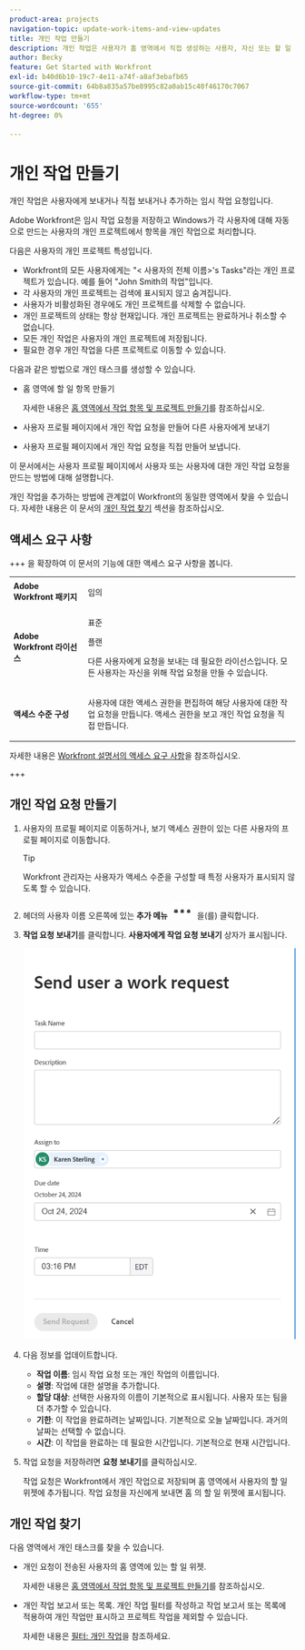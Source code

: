 ```yaml
---
product-area: projects
navigation-topic: update-work-items-and-view-updates
title: 개인 작업 만들기
description: 개인 작업은 사용자가 홈 영역에서 직접 생성하는 사용자, 자신 또는 할 일 항목에 보내는 임시 작업 요청입니다. Workfront은 임시 작업 요청을 저장하고 항목을 개인 작업으로 수행합니다.
author: Becky
feature: Get Started with Workfront
exl-id: b40d6b10-19c7-4e11-a74f-a8af3ebafb65
source-git-commit: 64b8a835a57be8995c82a0ab15c40f46170c7067
workflow-type: tm+mt
source-wordcount: '655'
ht-degree: 0%

---
```


# 개인 작업 만들기

<!--Audited: 10/2024-->

개인 작업은 사용자에게 보내거나 직접 보내거나 추가하는 임시 작업 요청입니다.

Adobe Workfront은 임시 작업 요청을 저장하고 Windows가 각 사용자에 대해 자동으로 만드는 사용자의 개인 프로젝트에서 항목을 개인 작업으로 처리합니다.

다음은 사용자의 개인 프로젝트 특성입니다.

* Workfront의 모든 사용자에게는 &quot;&lt; 사용자의 전체 이름>&#39;s Tasks&quot;라는 개인 프로젝트가 있습니다. 예를 들어 &quot;John Smith의 작업&quot;입니다.
* 각 사용자의 개인 프로젝트는 검색에 표시되지 않고 숨겨집니다.
* 사용자가 비활성화된 경우에도 개인 프로젝트를 삭제할 수 없습니다.
* 개인 프로젝트의 상태는 항상 현재입니다. 개인 프로젝트는 완료하거나 취소할 수 없습니다.
* 모든 개인 작업은 사용자의 개인 프로젝트에 저장됩니다.
* 필요한 경우 개인 작업을 다른 프로젝트로 이동할 수 있습니다.

다음과 같은 방법으로 개인 태스크를 생성할 수 있습니다.

* 홈 영역에 할 일 항목 만들기

  자세한 내용은 [홈 영역에서 작업 항목 및 프로젝트 만들기](/help/quicksilver/workfront-basics/using-home/using-the-home-area/create-work-items-in-home.md)를 참조하십시오.

* 사용자 프로필 페이지에서 개인 작업 요청을 만들어 다른 사용자에게 보내기
* 사용자 프로필 페이지에서 개인 작업 요청을 직접 만들어 보냅니다.

이 문서에서는 사용자 프로필 페이지에서 사용자 또는 사용자에 대한 개인 작업 요청을 만드는 방법에 대해 설명합니다.

개인 작업을 추가하는 방법에 관계없이 Workfront의 동일한 영역에서 찾을 수 있습니다. 자세한 내용은 이 문서의 [개인 작업 찾기](#locate-personal-tasks) 섹션을 참조하십시오.

## 액세스 요구 사항

+++ 을 확장하여 이 문서의 기능에 대한 액세스 요구 사항을 봅니다.

<table style="table-layout:auto"> 
 <col> 
 </col> 
 <col> 
 </col> 
 <tbody> 
  <tr> 
   <td role="rowheader"><strong>Adobe Workfront 패키지</strong></td> 
   <td> <p>임의</p> </td> 
  </tr> 
  <tr> 
   <td role="rowheader"><strong>Adobe Workfront 라이선스</strong></td> 
   <td> 
   <p>표준<p>
   <p>플랜</p>
   <p>다른 사용자에게 요청을 보내는 데 필요한 라이선스입니다. 모든 사용자는 자신을 위해 작업 요청을 만들 수 있습니다.</p> 
    </td> 
  </tr> 
  <tr> 
   <td role="rowheader"><strong>액세스 수준 구성</strong></td> 
   <td> <p>사용자에 대한 액세스 권한을 편집하여 해당 사용자에 대한 작업 요청을 만듭니다. 액세스 권한을 보고 개인 작업 요청을 직접 만듭니다. </p>
   </td> 
  </tr>

</tbody> 
</table>

자세한 내용은 [Workfront 설명서의 액세스 요구 사항](/help/quicksilver/administration-and-setup/add-users/access-levels-and-object-permissions/access-level-requirements-in-documentation.md)을 참조하십시오.

+++

<!--Old:
<table style="table-layout:auto"> 
 <col> 
 </col> 
 <col> 
 </col> 
 <tbody> 
  <tr> 
   <td role="rowheader"><strong>Adobe Workfront plan</strong></td> 
   <td> <p>Any</p> </td> 
  </tr> 
  <tr> 
   <td role="rowheader"><strong>Adobe Workfront license*</strong></td> 
   <td> 
   <p>New: Standard to send requests to other users. All users can create a work request for themselves.</p> 
   <p>Current: Plan to send requests to other users. All users can create a work request for themselves.</p>
    </td> 
  </tr> 
  <tr> 
   <td role="rowheader"><strong>Access level configurations</strong></td> 
   <td> <p>Edit access to Users to create a work request for them. View access to create a personal work request for yourself. </p>
   </td> 
  </tr> 
 
 </tbody> 
</table>-->


## 개인 작업 요청 만들기

1. 사용자의 프로필 페이지로 이동하거나, 보기 액세스 권한이 있는 다른 사용자의 프로필 페이지로 이동합니다.

   >[!TIP]
   >
   >Workfront 관리자는 사용자가 액세스 수준을 구성할 때 특정 사용자가 표시되지 않도록 할 수 있습니다.

1. 헤더의 사용자 이름 오른쪽에 있는 **추가 메뉴** ![](assets/more-menu.png)을(를) 클릭합니다.
1. **작업 요청 보내기**&#x200B;를 클릭합니다.
**사용자에게 작업 요청 보내기** 상자가 표시됩니다.

   ![](assets/personal-task-box.png)
1. 다음 정보를 업데이트합니다.

   * **작업 이름**: 임시 작업 요청 또는 개인 작업의 이름입니다.
   * **설명**: 작업에 대한 설명을 추가합니다.
   * **할당 대상**: 선택한 사용자의 이름이 기본적으로 표시됩니다. 사용자 또는 팀을 더 추가할 수 있습니다.
   * **기한**: 이 작업을 완료하려는 날짜입니다. 기본적으로 오늘 날짜입니다. 과거의 날짜는 선택할 수 없습니다.
   * **시간**: 이 작업을 완료하는 데 필요한 시간입니다. 기본적으로 현재 시간입니다.

1. 작업 요청을 저장하려면 **요청 보내기**&#x200B;를 클릭하십시오.

   작업 요청은 Workfront에서 개인 작업으로 저장되며 홈 영역에서 사용자의 할 일 위젯에 추가됩니다. 작업 요청을 자신에게 보내면 홈 의 할 일 위젯에 표시됩니다.


## 개인 작업 찾기

다음 영역에서 개인 태스크를 찾을 수 있습니다.

* 개인 요청이 전송된 사용자의 홈 영역에 있는 할 일 위젯.

  자세한 내용은 [홈 영역에서 작업 항목 및 프로젝트 만들기](/help/quicksilver/workfront-basics/using-home/using-the-home-area/create-work-items-in-home.md)를 참조하십시오.

* 개인 작업 보고서 또는 목록. 개인 작업 필터를 작성하고 작업 보고서 또는 목록에 적용하여 개인 작업만 표시하고 프로젝트 작업을 제외할 수 있습니다.

  자세한 내용은 [필터: 개인 작업](/help/quicksilver/reports-and-dashboards/reports/custom-view-filter-grouping-samples/filter-personal-tasks.md)을 참조하세요.

